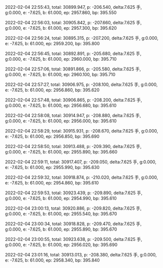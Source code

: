 2022-02-04 22:55:43, total: 30899.947, p: -206.540, delta:7.625 手, g:0.000, e: -7.625, b: 61.000, ep: 2957.860, bp: 395.550

2022-02-04 22:56:03, total: 30905.842, p: -207.660, delta:7.625 手, g:0.000, e: -7.625, b: 61.000, ep: 2957.300, bp: 395.620

2022-02-04 22:56:24, total: 30895.315, p: -207.200, delta:7.625 手, g:0.000, e: -7.625, b: 61.000, ep: 2959.200, bp: 395.800

2022-02-04 22:56:45, total: 30892.891, p: -205.680, delta:7.625 手, g:0.000, e: -7.625, b: 61.000, ep: 2960.000, bp: 395.710

2022-02-04 22:57:06, total: 30891.866, p: -205.580, delta:7.625 手, g:0.000, e: -7.625, b: 61.000, ep: 2960.100, bp: 395.710

2022-02-04 22:57:27, total: 30906.975, p: -208.100, delta:7.625 手, g:0.000, e: -7.625, b: 61.000, ep: 2956.860, bp: 395.620

2022-02-04 22:57:48, total: 30906.865, p: -208.200, delta:7.625 手, g:0.000, e: -7.625, b: 61.000, ep: 2956.680, bp: 395.610

2022-02-04 22:58:08, total: 30914.947, p: -208.880, delta:7.625 手, g:0.000, e: -7.625, b: 61.000, ep: 2956.000, bp: 395.610

2022-02-04 22:58:29, total: 30915.931, p: -208.670, delta:7.625 手, g:0.000, e: -7.625, b: 61.000, ep: 2956.850, bp: 395.690

2022-02-04 22:58:50, total: 30913.488, p: -209.390, delta:7.625 手, g:0.000, e: -7.625, b: 61.000, ep: 2955.890, bp: 395.660

2022-02-04 22:59:11, total: 30917.407, p: -209.050, delta:7.625 手, g:0.000, e: -7.625, b: 61.000, ep: 2955.990, bp: 395.630

2022-02-04 22:59:32, total: 30918.874, p: -210.020, delta:7.625 手, g:0.000, e: -7.625, b: 61.000, ep: 2954.860, bp: 395.610

2022-02-04 22:59:53, total: 30923.439, p: -209.890, delta:7.625 手, g:0.000, e: -7.625, b: 61.000, ep: 2954.990, bp: 395.610

2022-02-04 23:00:13, total: 30920.886, p: -209.820, delta:7.625 手, g:0.000, e: -7.625, b: 61.000, ep: 2955.540, bp: 395.670

2022-02-04 23:00:34, total: 30918.828, p: -209.470, delta:7.625 手, g:0.000, e: -7.625, b: 61.000, ep: 2955.890, bp: 395.670

2022-02-04 23:00:55, total: 30923.638, p: -209.500, delta:7.625 手, g:0.000, e: -7.625, b: 61.000, ep: 2956.020, bp: 395.690

2022-02-04 23:01:16, total: 30913.013, p: -208.380, delta:7.625 手, g:0.000, e: -7.625, b: 61.000, ep: 2958.340, bp: 395.840